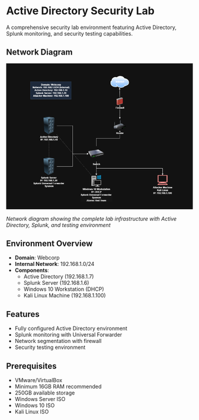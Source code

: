 # Active Directory Security Lab

A comprehensive security lab environment featuring Active Directory, Splunk monitoring, and security testing capabilities.

## Network Diagram

![Network Infrastructure](./assets/network-diagram.png)

*Network diagram showing the complete lab infrastructure with Active Directory, Splunk, and testing environment*

## Environment Overview

- **Domain**: Webcorp
- **Internal Network**: 192.168.1.0/24 
- **Components**:
  - Active Directory (192.168.1.7)
  - Splunk Server (192.168.1.6)
  - Windows 10 Workstation (DHCP)
  - Kali Linux Machine (192.168.1.100)

## Features

- Fully configured Active Directory environment
- Splunk monitoring with Universal Forwarder
- Network segmentation with firewall
- Security testing environment

## Prerequisites

- VMware/VirtualBox
- Minimum 16GB RAM recommended
- 250GB available storage
- Windows Server ISO
- Windows 10 ISO
- Kali Linux ISO
